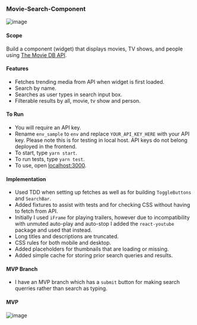 ### Movie-Search-Component
![image](https://user-images.githubusercontent.com/30450957/80659573-4ab7bd00-8ac4-11ea-94f3-8a51aee78321.png)

#### Scope

Build a component (widget) that displays movies, TV shows, and people using [The Movie DB API](https://developers.themoviedb.org/3/getting-started/introduction).

#### Features
* Fetches trending media from API when widget is first loaded.
* Search by name.
* Searches as user types in search input box.
* Filterable results by all, movie, tv show and person.

#### To Run
* You will require an API key. 
* Rename `env_sample` to `env` and replace `YOUR_API_KEY_HERE` with your API key. Please note this is for testing in local host. API keys do not belong deployed in the frontend.
* To start, type `yarn start`.
* To run tests, type `yarn test`.
* To use, open [localhost:3000](http://localhost:3000/).

#### Implementation
* Used TDD when setting up fetches as well as for building `ToggleButtons` and `SearchBar`.
* Added fixtures to assist with tests and for checking CSS without having to fetch from API.
* Initially I used `iFrame` for playing trailers, however due to incompatibility with unmuted auto-play and auto-stop I added the `react-youtube` package and used that instead.
* Long titles and descriptions are truncated.
* CSS rules for both mobile and desktop.
* Added placeholders for thumbnails that are loading or missing.
* Added simple cache for storing prior search queries and results.

#### MVP Branch
* I have an MVP branch which has a `submit` button for making search querries rather than search as typing.

#### MVP
![image](https://user-images.githubusercontent.com/30450957/80659527-28be3a80-8ac4-11ea-8d02-535c72c9b444.png)
